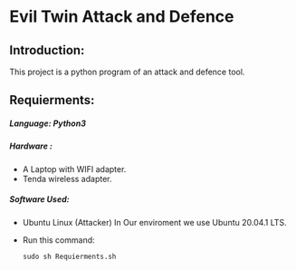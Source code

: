 
# Evil Twin Attack and Defence
## Introduction:
This project is a python program of an attack and defence tool.




## Requierments:
##### Language: Python3
##### Hardware :
* A Laptop with WIFI adapter.
* Tenda wireless adapter.
##### Software Used:
* Ubuntu Linux (Attacker) In Our enviroment we use Ubuntu 20.04.1 LTS.
* Run this command:

  ```sudo sh Requierments.sh```



